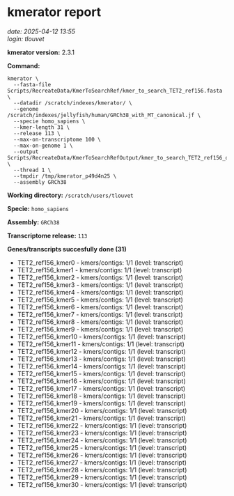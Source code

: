 # kmerator report
*date: 2025-04-12 13:55*  
*login: tlouvet*

**kmerator version:** 2.3.1

**Command:**

```
kmerator \
  --fasta-file Scripts/RecreateData/KmerToSearchRef/kmer_to_search_TET2_ref156.fasta \
  --datadir /scratch/indexes/kmerator/ \
  --genome /scratch/indexes/jellyfish/human/GRCh38_with_MT_canonical.jf \
  --specie homo_sapiens \
  --kmer-length 31 \
  --release 113 \
  --max-on-transcriptome 100 \
  --max-on-genome 1 \
  --output Scripts/RecreateData/KmerToSearchRefOutput/kmer_to_search_TET2_ref156_output \
  --thread 1 \
  --tmpdir /tmp/kmerator_p49d4n25 \
  --assembly GRCh38
```

**Working directory:** `/scratch/users/tlouvet`

**Specie:** `homo_sapiens`

**Assembly:** `GRCh38`

**Transcriptome release:** `113`

**Genes/transcripts succesfully done (31)**

- TET2_ref156_kmer0 - kmers/contigs: 1/1 (level: transcript)
- TET2_ref156_kmer1 - kmers/contigs: 1/1 (level: transcript)
- TET2_ref156_kmer2 - kmers/contigs: 1/1 (level: transcript)
- TET2_ref156_kmer3 - kmers/contigs: 1/1 (level: transcript)
- TET2_ref156_kmer4 - kmers/contigs: 1/1 (level: transcript)
- TET2_ref156_kmer5 - kmers/contigs: 1/1 (level: transcript)
- TET2_ref156_kmer6 - kmers/contigs: 1/1 (level: transcript)
- TET2_ref156_kmer7 - kmers/contigs: 1/1 (level: transcript)
- TET2_ref156_kmer8 - kmers/contigs: 1/1 (level: transcript)
- TET2_ref156_kmer9 - kmers/contigs: 1/1 (level: transcript)
- TET2_ref156_kmer10 - kmers/contigs: 1/1 (level: transcript)
- TET2_ref156_kmer11 - kmers/contigs: 1/1 (level: transcript)
- TET2_ref156_kmer12 - kmers/contigs: 1/1 (level: transcript)
- TET2_ref156_kmer13 - kmers/contigs: 1/1 (level: transcript)
- TET2_ref156_kmer14 - kmers/contigs: 1/1 (level: transcript)
- TET2_ref156_kmer15 - kmers/contigs: 1/1 (level: transcript)
- TET2_ref156_kmer16 - kmers/contigs: 1/1 (level: transcript)
- TET2_ref156_kmer17 - kmers/contigs: 1/1 (level: transcript)
- TET2_ref156_kmer18 - kmers/contigs: 1/1 (level: transcript)
- TET2_ref156_kmer19 - kmers/contigs: 1/1 (level: transcript)
- TET2_ref156_kmer20 - kmers/contigs: 1/1 (level: transcript)
- TET2_ref156_kmer21 - kmers/contigs: 1/1 (level: transcript)
- TET2_ref156_kmer22 - kmers/contigs: 1/1 (level: transcript)
- TET2_ref156_kmer23 - kmers/contigs: 1/1 (level: transcript)
- TET2_ref156_kmer24 - kmers/contigs: 1/1 (level: transcript)
- TET2_ref156_kmer25 - kmers/contigs: 1/1 (level: transcript)
- TET2_ref156_kmer26 - kmers/contigs: 1/1 (level: transcript)
- TET2_ref156_kmer27 - kmers/contigs: 1/1 (level: transcript)
- TET2_ref156_kmer28 - kmers/contigs: 1/1 (level: transcript)
- TET2_ref156_kmer29 - kmers/contigs: 1/1 (level: transcript)
- TET2_ref156_kmer30 - kmers/contigs: 1/1 (level: transcript)
